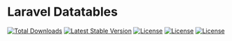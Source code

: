 # Laravel Datatables
<p align="left">
<a href="https://packagist.org/packages/debva/PhpTelegram"><img src="https://img.shields.io/packagist/dt/debva/PhpTelegram" alt="Total Downloads"></a>
<a href="https://github.com/debva/PhpTelegram"><img src="https://img.shields.io/github/issues/debva/PhpTelegram" alt="Latest Stable Version"></a>
<a href="https://github.com/debva/PhpTelegram"><img src="https://img.shields.io/github/forks/debva/PhpTelegram" alt="License"></a>
<a href="https://github.com/debva/PhpTelegram"><img src="https://img.shields.io/github/stars/debva/PhpTelegram" alt="License"></a>
<a href="https://github.com/debva/PhpTelegram"><img src="https://img.shields.io/github/license/debva/PhpTelegram" alt="License"></a>
</p>